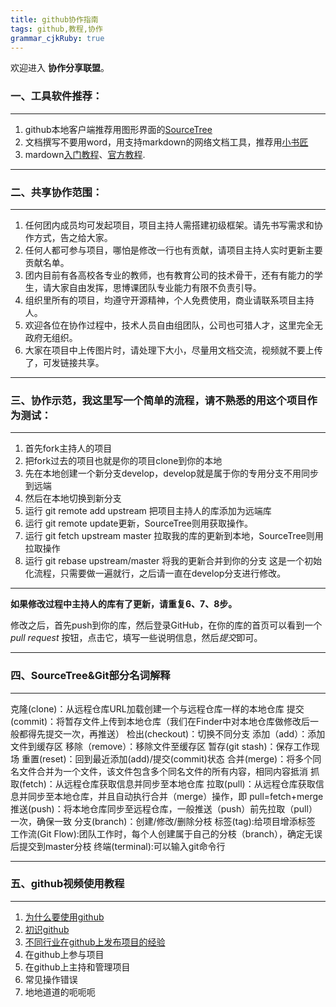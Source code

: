 ```yaml
---
title: github协作指南
tags: github,教程,协作
grammar_cjkRuby: true
---
```



欢迎进入 **协作分享联盟**。
### 一、工具软件推荐：
----------
1. github本地客户端推荐用图形界面的[SourceTree](https://www.sourcetreeapp.com/)
2. 文档撰写不要用word，用支持markdown的网络文档工具，推荐用[小书匠](http://soft.xiaoshujiang.com/)
3. mardown[入门教程](http://www.jianshu.com/p/1e402922ee32/)、[官方教程](http://daringfireball.net/projects/markdown/syntax).

----------

### 二、共享协作范围：
----------
1. 任何团内成员均可发起项目，项目主持人需搭建初级框架。请先书写需求和协作方式，告之给大家。
2. 任何人都可参与项目，哪怕是修改一行也有贡献，请项目主持人实时更新主要贡献名单。
3. 团内目前有各高校各专业的教师，也有教育公司的技术骨干，还有有能力的学生，请大家自由发挥，思博课团队专业能力有限不负责引导。
4. 组织里所有的项目，均遵守开源精神，个人免费使用，商业请联系项目主持人。
5. 欢迎各位在协作过程中，技术人员自由组团队，公司也可猎人才，这里完全无政府无组织。
6. 大家在项目中上传图片时，请处理下大小，尽量用文档交流，视频就不要上传了，可发链接共享。

----------
### 三、协作示范，我这里写一个简单的流程，请不熟悉的用这个项目作为测试：
----------
1. 首先fork主持人的项目
2. 把fork过去的项目也就是你的项目clone到你的本地
3. 先在本地创建一个新分支develop，develop就是属于你的专用分支不用同步到远端
4. 然后在本地切换到新分支
5. 运行 git remote add upstream 把项目主持人的库添加为远端库
6. 运行 git remote update更新，SourceTree则用获取操作。
7. 运行 git fetch upstream master 拉取我的库的更新到本地，SourceTree则用拉取操作
8. 运行 git rebase upstream/master 将我的更新合并到你的分支
这是一个初始化流程，只需要做一遍就行，之后请一直在develop分支进行修改。
----------


**如果修改过程中主持人的库有了更新，请重复6、7、8步。**

修改之后，首先push到你的库，然后登录GitHub，在你的库的首页可以看到一个 *pull request* 按钮，点击它，填写一些说明信息，然后*提交*即可。

----------

### 四、SourceTree&Git部分名词解释
----------
克隆(clone)：从远程仓库URL加载创建一个与远程仓库一样的本地仓库
提交(commit)：将暂存文件上传到本地仓库（我们在Finder中对本地仓库做修改后一般都得先提交一次，再推送）
检出(checkout)：切换不同分支
添加（add）：添加文件到缓存区
移除（remove）：移除文件至缓存区
暂存(git stash)：保存工作现场
重置(reset)：回到最近添加(add)/提交(commit)状态
合并(merge)：将多个同名文件合并为一个文件，该文件包含多个同名文件的所有内容，相同内容抵消
抓取(fetch)：从远程仓库获取信息并同步至本地仓库
拉取(pull)：从远程仓库获取信息并同步至本地仓库，并且自动执行合并（merge）操作，即 pull=fetch+merge
推送(push)：将本地仓库同步至远程仓库，一般推送（push）前先拉取（pull）一次，确保一致
分支(branch)：创建/修改/删除分枝
标签(tag):给项目增添标签
工作流(Git Flow):团队工作时，每个人创建属于自己的分枝（branch），确定无误后提交到master分枝
终端(terminal):可以输入git命令行

----------

### 五、github视频使用教程
----------
1. [为什么要使用github](http://v.youku.com/v_show/id_XMTU4MzY2NTEwNA==.html?f=27319436&from=y1.2-3.4.1)
2. [初识github](http://v.youku.com/v_show/id_XMTU4NDI1ODI1Ng==.html?f=27319436&from=y1.2-3.4.2)
3. [不同行业在github上发布项目的经验](http://v.youku.com/v_show/id_XMTU4NDMwODc3Ng==.html?f=27319436&from=y1.2-3.4.3)
4. 在github上参与项目
5. 在github上主持和管理项目
6. 常见操作错误
7. 地地道道的呃呃呃

